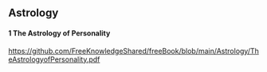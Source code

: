 ## Astrology

#### 1 The Astrology of Personality
https://github.com/FreeKnowledgeShared/freeBook/blob/main/Astrology/TheAstrologyofPersonality.pdf
